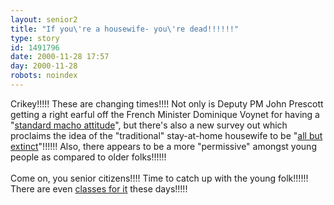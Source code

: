 ```yaml
---
layout: senior2
title: "If you\'re a housewife- you\'re dead!!!!!!"
type: story
id: 1491796
date: 2000-11-28 17:57
day: 2000-11-28
robots: noindex
---
```

Crikey!!!!! These are changing times!!!! Not only is Deputy PM John Prescott getting a right earful off the French Minister Dominique Voynet for having a  "<a href="http://news.bbc.co.uk/hi/english/uk_politics/newsid_1043000/1043430.stm">standard macho attitude</a>", but there's also a new survey out which proclaims the idea of the "traditional" stay-at-home housewife to be "<a href="http://www.theherald.co.uk/news/archive/28-11-19100-0-43-32.html">all but extinct</a>"!!!!!! Also, there appears to be a more "permissive" amongst young people as compared to older folks!!!!!!<br/><br/>Come on, you senior citizens!!!! Time to catch up with the young folk!!!!!! There are even <a href="http://seniorcitizen.blogspot.com/archives/2000_11_12_seniorcitizen_archive.html#1373734">classes for it</a> these days!!!!!
